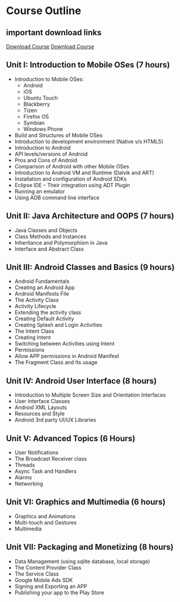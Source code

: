 # Course Outline

<!-- add a notes to download resource in zip format which is /madt.zip -->
## important download links
[Download Course](/madt.zip)
[Download Course](/android.pdf)

## Unit I: Introduction to Mobile OSes (7 hours)
- Introduction to Mobile OSes:
  - Android
  - iOS
  - Ubuntu Touch
  - Blackberry
  - Tizen
  - Firefox OS
  - Symbian
  - Windows Phone
- Build and Structures of Mobile OSes
- Introduction to development environment (Native v/s HTML5)
- Introduction to Android
- API levels/versions of Android
- Pros and Cons of Android
- Comparison of Android with other Mobile OSes
- Introduction to Android VM and Runtime (Dalvik and ART)
- Installation and configuration of Android SDKs
- Eclipse IDE – Their integration using ADT Plugin
- Running an emulator
- Using ADB command line interface

## Unit II: Java Architecture and OOPS (7 hours)
- Java Classes and Objects
- Class Methods and Instances
- Inheritance and Polymorphism in Java
- Interface and Abstract Class

## Unit III: Android Classes and Basics (9 hours)
- Android Fundamentals
- Creating an Android App
- Android Manifests File
- The Activity Class
- Activity Lifecycle
- Extending the activity class
- Creating Default Activity
- Creating Splash and Login Activities
- The Intent Class
- Creating Intent
- Switching between Activities using Intent
- Permissions
- Allow APP permissions in Android Manifest
- The Fragment Class and Its usage

## Unit IV: Android User Interface (8 hours)
- Introduction to Multiple Screen Size and Orientation Interfaces
- User Interface Classes
- Android XML Layouts
- Resources and Style
- Android 3rd party UI/UX Libraries

## Unit V: Advanced Topics (6 Hours)
- User Notifications
- The Broadcast Receiver class
- Threads
- Async Task and Handlers
- Alarms
- Networking

## Unit VI: Graphics and Multimedia (6 hours)
- Graphics and Animations
- Multi-touch and Gestures
- Multimedia

## Unit VII: Packaging and Monetizing (8 hours)
- Data Management (using sqlite database, local storage)
- The Content Provider Class
- The Service Class
- Google Mobile Ads SDK
- Signing and Exporting an APP
- Publishing your app to the Play Store






